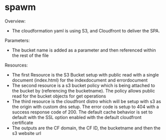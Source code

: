 # spawm

Overview: 
- The cloudformation yaml is using S3, and Cloudfront to deliver the SPA. 

Parameters:
- The bucket name is added as a parameter and then referenced within the rest of the file

Resources:
- The first Resource is the S3 Bucket setup with public read with a single document (index.html) for the indexdocument and errordocument
- The second resource is a s3 bucket policy which is being attached to the bucket by (referencing the bucketname). The policy allows public read for the bucket objects for get operations
- The third resource is the cloudfront distro which will be setup with s3 as the origin with custom dns setup. The error code is setup to 404 with a success response code of 200. The default cache behavior is set to default with the SSL option enabled with the default cloudfront certificate
- The outputs are the CF domain, the CF ID, the bucketname and then the s3  website url
